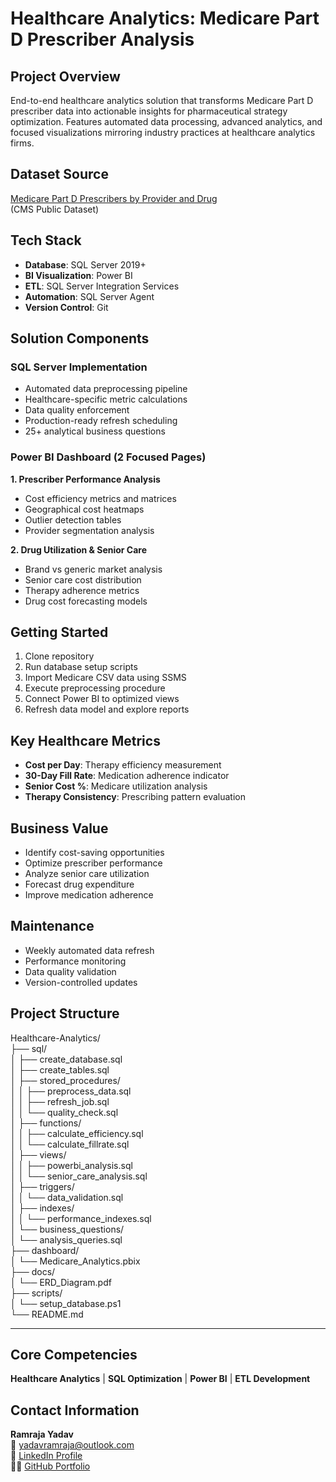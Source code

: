 # Healthcare Analytics: Medicare Part D Prescriber Analysis

## Project Overview
End-to-end healthcare analytics solution that transforms Medicare Part D prescriber data into actionable insights for pharmaceutical strategy optimization. Features automated data processing, advanced analytics, and focused visualizations mirroring industry practices at healthcare analytics firms.

## Dataset Source
[Medicare Part D Prescribers by Provider and Drug](https://data.cms.gov/medicare-part-d-prescribers)  
(CMS Public Dataset)

## Tech Stack
- **Database**: SQL Server 2019+
- **BI Visualization**: Power BI
- **ETL**: SQL Server Integration Services
- **Automation**: SQL Server Agent
- **Version Control**: Git

## Solution Components
### SQL Server Implementation
- Automated data preprocessing pipeline
- Healthcare-specific metric calculations
- Data quality enforcement
- Production-ready refresh scheduling
- 25+ analytical business questions

### Power BI Dashboard (2 Focused Pages)
**1. Prescriber Performance Analysis**  
- Cost efficiency metrics and matrices
- Geographical cost heatmaps
- Outlier detection tables
- Provider segmentation analysis

**2. Drug Utilization & Senior Care**  
- Brand vs generic market analysis
- Senior care cost distribution
- Therapy adherence metrics
- Drug cost forecasting models

## Getting Started
1. Clone repository
2. Run database setup scripts
3. Import Medicare CSV data using SSMS
4. Execute preprocessing procedure
5. Connect Power BI to optimized views
6. Refresh data model and explore reports 

## Key Healthcare Metrics
- **Cost per Day**: Therapy efficiency measurement
- **30-Day Fill Rate**: Medication adherence indicator
- **Senior Cost %**: Medicare utilization analysis
- **Therapy Consistency**: Prescribing pattern evaluation

## Business Value
- Identify cost-saving opportunities
- Optimize prescriber performance
- Analyze senior care utilization
- Forecast drug expenditure
- Improve medication adherence

## Maintenance
- Weekly automated data refresh
- Performance monitoring
- Data quality validation
- Version-controlled updates

## Project Structure
Healthcare-Analytics/<br>
├── sql/<br>
│   ├── create_database.sql<br>
│   ├── create_tables.sql<br>
│   ├── stored_procedures/<br>
│   │   ├── preprocess_data.sql<br>
│   │   ├── refresh_job.sql<br>
│   │   └── quality_check.sql<br>
│   ├── functions/<br>
│   │   ├── calculate_efficiency.sql<br>
│   │   └── calculate_fillrate.sql<br>
│   ├── views/<br>
│   │   ├── powerbi_analysis.sql<br>
│   │   └── senior_care_analysis.sql<br>
│   ├── triggers/<br>
│   │   └── data_validation.sql<br>
│   ├── indexes/<br>
│   │   └── performance_indexes.sql<br>
│   └── business_questions/<br>
│       └── analysis_queries.sql<br>
├── dashboard/<br>
│   └── Medicare_Analytics.pbix<br>
├── docs/<br>
│   └── ERD_Diagram.pdf<br>
├── scripts/<br>
│   └── setup_database.ps1<br>
└── README.md

---
## Core Competencies
**Healthcare Analytics** | **SQL Optimization** | **Power BI** | **ETL Development**  

## Contact Information
**Ramraja Yadav**  
📧 [yadavramraja@outlook.com](mailto:yadavramraja@outlook.com)  
👔 [LinkedIn Profile](https://linkedin.com/in/ramrajayadav)<br>
👨‍💻 [GitHub Portfolio](https://github.com/imramraja/DataAnalyst-Portfolio)
